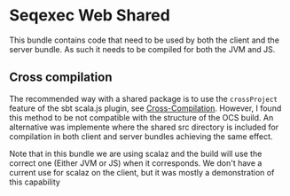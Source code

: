 # Seqexec Web Shared

This bundle contains code that need to be used by both the client and the server bundle. As such it needs to be compiled for both the JVM and JS.

## Cross compilation

The recommended way with a shared package is to use the `crossProject` feature of the sbt scala.js plugin, see [Cross-Compilation](http://www.scala-js.org/doc/project/cross-build.html). However, I found this method to be not compatible with the structure of the OCS build. An alternative was implemente where the shared src directory is included for compilation in both client and server bundles achieving the same effect.

Note that in this bundle we are using scalaz and the build will use the correct one (Either JVM or JS) when it corresponds. We don't have a current use for scalaz on the client, but it was mostly a demonstration of this capability	